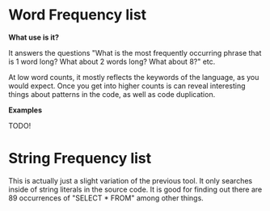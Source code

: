 Word Frequency list
====================

**What use is it?**

It answers the questions "What is the most frequently occurring phrase that is 1 word long? What about 2 words long? What about 8?" etc. 

At low word counts, it mostly reflects the keywords of the language, as you would expect.  Once you get into higher counts is can reveal interesting things about patterns in the code, as well as code duplication.

**Examples**

TODO!


String Frequency list
======================

This is actually just a slight variation of the previous tool. It only searches inside of string literals in the source code. It is good for finding out there are 89 occurrences of "SELECT * FROM" among other things.

